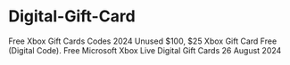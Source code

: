 # Digital-Gift-Card
Free Xbox Gift Cards Codes 2024 Unused $100, $25 Xbox Gift Card Free (Digital Code). Free Microsoft Xbox Live Digital Gift Cards 26 August 2024
